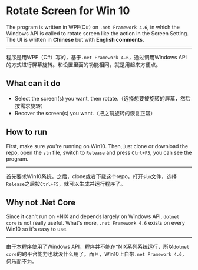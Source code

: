 # Rotate Screen for Win 10

The program is written in WPF(C#) on `.net Framework 4.6`, in which the Windows API is called to rotate screen like the action in the Screen Setting. The UI is written in **Chinese** but with **English comments**.

---

程序是用WPF（C#）写的，基于`.net Framework 4.6`，通过调用Windows API的方式进行屏幕旋转。和设置里面的功能相同，就是用起来方便点。

## What can it do

- Select the screen(s) you want, then rotate.（选择想要被旋转的屏幕，然后按需求旋转）
- Recover the screen(s) you want.（把之前旋转的恢复正常）

## How to run

First, make sure you're running on Win10. Then, just clone or download the repo, open the `sln` file, switch to `Release` and press `Ctrl+F5`, you can see the program.

---
首先要求Win10系统，之后，clone或者下载这个repo，打开`sln`文件，选择`Release`之后按`Ctrl+F5`，就可以生成并运行程序了。

## Why not .Net Core

Since it can't run on *NIX and depends largely on Windows API, `dotnet core` is not really useful. What's more, `.net Framework 4.6` exists on every Win10 so it's easy to use.

---
由于本程序使用了Windows API，程序并不能在*NIX系列系统运行，所以`dotnet core`的跨平台能力也就没什么用了。而且，Win10上自带`.net Framework 4.6`，何乐而不为。
